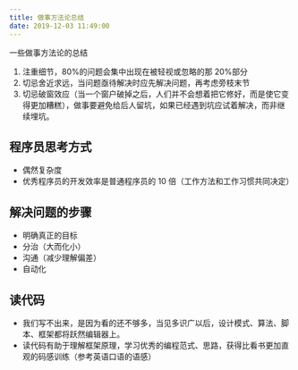 ```yaml
---
title: 做事方法论总结
date: 2019-12-03 11:49:00
---
```


一些做事方法论的总结

<!--more-->

1. 注重细节，80%的问题会集中出现在被轻视或忽略的那 20%部分
2. 切忌舍近求远，当问题亟待解决时应先解决问题，再考虑旁枝末节
3. 切忌破窗效应（当一个窗户破掉之后，人们并不会想着把它修好，而是使它变得更加糟糕），做事要避免给后人留坑，如果已经遇到坑应试着解决，而非继续埋坑。

## 程序员思考方式

- 偶然复杂度
- 优秀程序员的开发效率是普通程序员的 10 倍（工作方法和工作习惯共同决定）

## 解决问题的步骤

- 明确真正的目标
- 分治（大而化小）
- 沟通（减少理解偏差）
- 自动化

## 读代码

- 我们写不出来，是因为看的还不够多，当见多识广以后，设计模式、算法、脚本、框架都将跃然编辑器上。
- 读代码有助于理解框架原理，学习优秀的编程范式、思路，获得比看书更加直观的码感训练（参考英语口语的语感）
